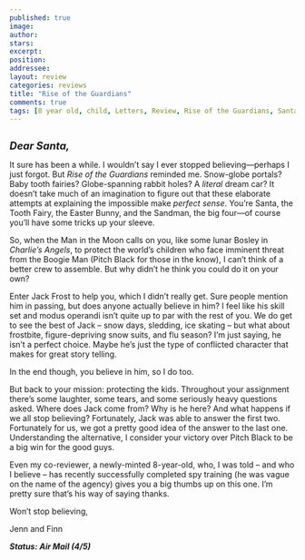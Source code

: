 ```yaml
---
published: true
image:
author: 
stars: 
excerpt: 
position: 
addressee: 
layout: review
categories: reviews
title: "Rise of the Guardians"
comments: true
tags: [8 year old, child, Letters, Review, Rise of the Guardians, Santa]
---
```

<div><p><span class="full-image-block ssNonEditable"><span><a href="/letters/2012/11/21/rise-of-the-guardians.html"><img src="http://static.squarespace.com/static/5005f6bcc4aa41161b33e89e/5329cf1fe4b07c068ebf74de/5329cf1fe4b07c068ebf772b/1353507493517/Rise%20of%20the%20Guardians1.jpg" alt="" /></a></span></span></p>
<p><em><strong style="font-size:130%;">Dear Santa,</strong></em></p>
<p>It sure has been a while. I wouldn&rsquo;t say I ever stopped believing&mdash;perhaps I just forgot. But <em>Rise of the Guardians</em> reminded me. Snow-globe portals? Baby tooth fairies? Globe-spanning rabbit holes? A <em>literal</em> dream car? It doesn&rsquo;t take much of an imagination to figure out that these elaborate attempts at explaining the impossible make<em> perfect sense</em>. You&rsquo;re Santa, the Tooth Fairy, the Easter Bunny, and the Sandman, the big four&mdash;of course you&rsquo;ll have some tricks up your sleeve.</p>
<p>So, when the Man in the Moon calls on you, like some lunar Bosley in <em>Charlie&rsquo;s Angels</em>, to protect the world&rsquo;s children who face imminent threat from the Boogie Man (Pitch Black for those in the know), I can&rsquo;t think of a better crew to assemble. But why didn&rsquo;t he think you could do it on your own?</p>
<p>Enter Jack Frost to help you, which I didn&rsquo;t really get. Sure people mention him in passing, but does anyone actually believe in him? I feel like his skill set and modus operandi isn&rsquo;t quite up to par with the rest of you. We do get to see the best of Jack &ndash; snow days, sledding, ice skating &ndash; but what about frostbite, figure-depriving snow suits, and flu season? I&rsquo;m just saying, he isn&rsquo;t a perfect choice. Maybe he&rsquo;s just the type of conflicted character that makes for great story telling.</p>
<p>In the end though, you believe in him, so I do too.</p>
<p>But back to your mission: protecting the kids. Throughout your assignment there&rsquo;s some laughter, some tears, and some seriously heavy questions asked. Where does Jack come from? Why is he here? And what happens if we all stop believing? Fortunately, Jack was able to answer the first two. Fortunately for us, we got a pretty good idea of the answer to the last one. Understanding the alternative, I consider your victory over Pitch Black to be a big win for the good guys.</p>
<p>Even my co-reviewer, a newly-minted 8-year-old, who, I was told &ndash; and who I believe &ndash; has recently successfully completed spy training (he was vague on the name of the agency) gives you a big thumbs up on this one. I&rsquo;m pretty sure that&rsquo;s his way of saying thanks.</p>
<p>Won&rsquo;t stop believing,</p>
<p>Jenn and Finn</p>
<p><strong><em>Status: Air Mail (4/5)</em></strong></p></div>
